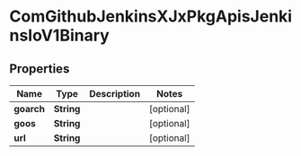 
# ComGithubJenkinsXJxPkgApisJenkinsIoV1Binary

## Properties
Name | Type | Description | Notes
------------ | ------------- | ------------- | -------------
**goarch** | **String** |  |  [optional]
**goos** | **String** |  |  [optional]
**url** | **String** |  |  [optional]



